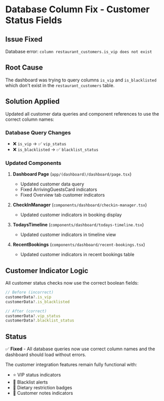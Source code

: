 # Database Column Fix - Customer Status Fields

## Issue Fixed
Database error: `column restaurant_customers.is_vip does not exist`

## Root Cause
The dashboard was trying to query columns `is_vip` and `is_blacklisted` which don't exist in the `restaurant_customers` table.

## Solution Applied
Updated all customer data queries and component references to use the correct column names:

### Database Query Changes
- ❌ `is_vip` → ✅ `vip_status`
- ❌ `is_blacklisted` → ✅ `blacklist_status`

### Updated Components
1. **Dashboard Page** (`app/(dashboard)/dashboard/page.tsx`)
   - Updated customer data query
   - Fixed ArrivingGuestsCard indicators
   - Fixed Overview tab customer indicators

2. **CheckInManager** (`components/dashboard/checkin-manager.tsx`)
   - Updated customer indicators in booking display

3. **TodaysTimeline** (`components/dashboard/todays-timeline.tsx`)
   - Updated customer indicators in timeline view

4. **RecentBookings** (`components/dashboard/recent-bookings.tsx`)
   - Updated customer indicators in recent bookings table

## Customer Indicator Logic
All customer status checks now use the correct boolean fields:
```typescript
// Before (incorrect)
customerData?.is_vip
customerData?.is_blacklisted

// After (correct)
customerData?.vip_status
customerData?.blacklist_status
```

## Status
✅ **Fixed** - All database queries now use correct column names and the dashboard should load without errors.

The customer integration features remain fully functional with:
- ⭐ VIP status indicators
- 🚫 Blacklist alerts  
- 🥗 Dietary restriction badges
- 📝 Customer notes indicators
